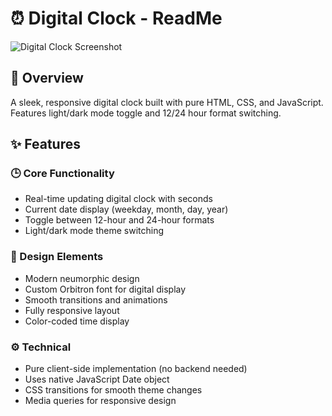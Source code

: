 # ⏰ Digital Clock - ReadMe

![Digital Clock Screenshot](./screenshot.png) <!-- Add your screenshot after creating one -->

## 📝 Overview
A sleek, responsive digital clock built with pure HTML, CSS, and JavaScript. Features light/dark mode toggle and 12/24 hour format switching.

## ✨ Features

### 🕒 Core Functionality
- Real-time updating digital clock with seconds
- Current date display (weekday, month, day, year)
- Toggle between 12-hour and 24-hour formats
- Light/dark mode theme switching

### 🎨 Design Elements
- Modern neumorphic design
- Custom Orbitron font for digital display
- Smooth transitions and animations
- Fully responsive layout
- Color-coded time display

### ⚙️ Technical
- Pure client-side implementation (no backend needed)
- Uses native JavaScript Date object
- CSS transitions for smooth theme changes
- Media queries for responsive design

